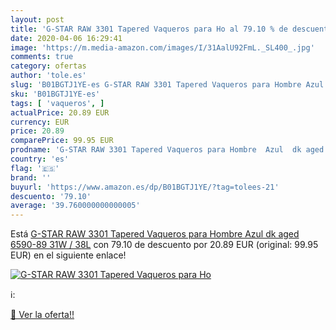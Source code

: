 ```yaml
---
layout: post
title: 'G-STAR RAW 3301 Tapered Vaqueros para Ho al 79.10 % de descuento'
date: 2020-04-06 16:29:41
image: 'https://m.media-amazon.com/images/I/31AalU92FmL._SL400_.jpg'
comments: true
category: ofertas
author: 'tole.es'
slug: 'B01BGTJ1YE-es G-STAR RAW 3301 Tapered Vaqueros para Hombre Azul dk aged...'
sku: 'B01BGTJ1YE-es'
tags: [ 'vaqueros', ]
actualPrice: 20.89 EUR
currency: EUR
price: 20.89
comparePrice: 99.95 EUR
prodname: 'G-STAR RAW 3301 Tapered Vaqueros para Hombre  Azul  dk aged 6590-89   31W / 38L'
country: 'es'
flag: '🇪🇸'
brand: ''
buyurl: 'https://www.amazon.es/dp/B01BGTJ1YE/?tag=tolees-21'
descuento: '79.10'
average: '39.760000000000005'
---
```


Está [G-STAR RAW 3301 Tapered Vaqueros para Hombre  Azul  dk aged 6590-89   31W / 38L](https://www.amazon.es/dp/B01BGTJ1YE/?tag=tolees-21) con 79.10 de descuento por 20.89 EUR (original: 99.95 EUR) en el siguiente enlace!

[![G-STAR RAW 3301 Tapered Vaqueros para Ho](https://m.media-amazon.com/images/I/31AalU92FmL._SL400_.jpg)](https://www.amazon.es/dp/B01BGTJ1YE/?tag=tolees-21)

ℹ️:


[🛒 Ver la oferta!!](https://www.amazon.es/dp/B01BGTJ1YE/?tag=tolees-21)
